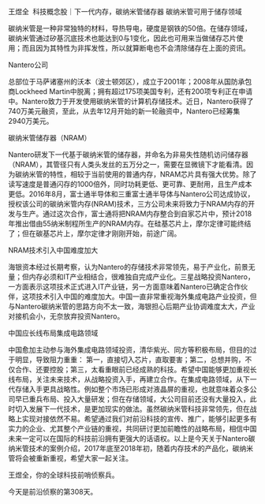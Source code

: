王煜全  科技概念股｜下一代内存，碳纳米管储存器
碳纳米管可用于储存领域

碳纳米管是一种非常独特的材料，导热导电，硬度是钢铁的50倍。在储存领域，碳纳米管通过矽基沉底技术也能达到0与1变化，因此也可用来当做储存芯片使用；而且因为其特性为非挥发性，所以就算断电也不会清除储存在上面的资讯。

Nantero公司

总部位于马萨诸塞州的沃本（波士顿郊区），成立于2001年；2008年从国防承包商Lockheed Martin中脱离；拥有超过175项美国专利，还有200项专利正在申请中。Nantero致力于开发使用碳纳米管的计算机存储技术。近日，Nantero获得了740万美元融资，至此，从去年12月开始的新一轮融资中，Nantero已经筹集2940万美元。


碳纳米管储存器（NRAM）

Nantero研发下一代基于碳纳米管的储存器，并命名为非易失性随机访问储存器（NRAM），其管径只有人类头发丝的五万分之一，需要在显微镜下才能看清。因为碳纳米管的特性，相较于当前使用的普通内存，NRAM芯片具有强大优势。除了读写速度是普通闪存的1000倍外，同时功耗更低、更可靠、更耐用，且生产成本更低。2016年8月，富士通半导体和三重富士通半导体与Nantero公司达成协议，授权该公司的碳纳米管内存(NRAM)技术，三方公司未来将致力于NRAM内存的开发与生产。通过这次合作，富士通将把NRAM内存整合到自家芯片中，预计2018年推出借由55纳米制程所生产的NRAM内存。在硅基芯片上，摩尔定律可能终结了；但在碳基芯片上，摩尔定律才刚刚开始，前途广阔。

NRAM技术引入中国难度加大

海银资本经过长期考察，认为Nantero的存储技术非常领先，易于产业化，前景无量；但内存必须和IT产业相结合，很难独自完成产业化。三星战略投资Nantero，一方面表示这项技术正式进入IT产业链，另一方面意味着Nantero已确定合作伙伴，这项技术引入中国的难度加大。中国一直非常重视海外集成电路产业投资，但与Nantero碳纳米管的思路方向不太一致，海银担心后期产业协调难度太大，产业对接机会小，无奈放弃投资Nantero。

中国应长线布局集成电路领域

中国愈加主动参与海外集成电路领域投资，清华紫光、同方等积极布局，但目的过于明显，导致阻力重重： 第一，直接切入芯片，直取要害；第二，总想并购，不仅合作、还要控股；第三，太看重眼前已经成熟的科技。希望中国能够更加重视长线布局，关注未来技术，从战略投资入手，再建立合作。在集成电路领域，从下一代存储入手更具战略性。例如整个市场已形成对液晶屏的重视，也就意味着众多公司早已重兵布局、投入大量研发；但在存储领域，大公司目前还没有大量投入，此时切入发展下一代技术，是更加现实的做法。虽然碳纳米管科技非常领先，但在战略上实现对接依然不易。希望通过我们对前沿科技的宣传、推广，能够引起更多有实力的企业、尤其整个产业链的重视，共同研讨更加前瞻性的战略布局，相信中国未来一定可以在国际的科技前沿拥有更强大的话语权。以上是今天关于Nantero碳纳米管技术的案例介绍，2017年底至2018年初，随着内存技术的产品化，碳纳米管将会被重新重视，希望大家一起关注。

王煜全，你的全球科技前哨侦察兵。

今天是前沿侦察的第308天。
